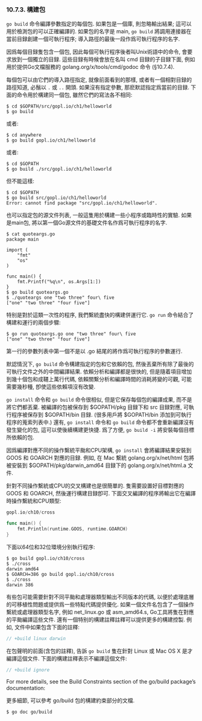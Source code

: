### 10.7.3. 構建包

`go build` 命令編譯參數指定的每個包. 如果包是一個庫, 則忽略輸出結果; 這可以用於檢測包的可以正確編譯的.
如果包的名字是 main, `go build` 將調用連接器在當前目録創建一個可執行程序; 導入路徑的最後一段作爲可執行程序的名字.

因爲每個目録隻包含一個包, 因此每個可執行程序後者叫Unix術語中的命令, 會要求放到一個獨立的目録. 這些目録有時候會放在名叫 cmd 目録的子目録下面, 例如用於提供Go文檔服務的 golang.org/x/tools/cmd/godoc 命令 (§10.7.4).

每個包可以由它們的導入路徑指定, 就像前面看到的那樣, 或者有一個相對目録的路徑知道, 必鬚以 `.` 或 `..` 開頭. 如果沒有指定參數, 那麽默認指定爲當前的目録. 下面的命令用於構建同一個包, 雖然它們的寫法各不相同:

```
$ cd $GOPATH/src/gopl.io/ch1/helloworld
$ go build
```

或者:

```
$ cd anywhere
$ go build gopl.io/ch1/helloworld
```

或者:

```
$ cd $GOPATH
$ go build ./src/gopl.io/ch1/helloworld
```

但不能這樣:

```
$ cd $GOPATH
$ go build src/gopl.io/ch1/helloworld
Error: cannot find package "src/gopl.io/ch1/helloworld".
```

也可以指定包的源文件列表, 一般這隻用於構建一些小程序或臨時性的實驗. 如果是main包, 將以第一個Go源文件的基礎文件名作爲可執行程序的名字.

```
$ cat quoteargs.go
package main

import (
	"fmt"
	"os"
)

func main() {
	fmt.Printf("%q\n", os.Args[1:])
}
$ go build quoteargs.go
$ ./quoteargs one "two three" four\ five
["one" "two three" "four five"]
```

特别是對於這類一次性的程序, 我們繫統盡快的構建併運行它. `go run` 命令結合了構建和運行的兩個步驟:

```
$ go run quoteargs.go one "two three" four\ five
["one" "two three" "four five"]
```

第一行的參數列表中第一個不是以 .go 結尾的將作爲可執行程序的參數運行.

默認情況下, `go build` 命令構建指定的包和它依賴的包, 然後丟棄所有除了最後的可執行文件之外的中間編譯結果. 依賴分析和編譯都是很快的, 但是隨着項目增加到幾十個包和成韆上萬行代碼, 依賴關繫分析和編譯時間的消耗將變的可觀, 可能需要幾秒種, 卽使這些依賴項沒有改變.

`go install` 命令和 `go build` 命令很相似, 但是它保存每個包的編譯成果, 而不是將它們都丟棄. 被編譯的包被保存到 $GOPATH/pkg 目録下和 src 目録對應, 可執行程序被保存到 $GOPATH/bin 目録. (很多用戶將 $GOPATH/bin 添加到可執行程序的蒐索列表中.) 還有, `go install` 命令和 `go build` 命令都不會重新編譯沒有發生變化的包, 這可以使後續構建更快捷. 爲了方便, `go build -i` 將安裝每個目標所依賴的包.

因爲編譯對應不同的操作繫統平颱和CPU架構, `go install` 會將編譯結果安裝到 GOOS 和 GOARCH 對應的目録. 例如, 在 Mac 繫統 golang.org/x/net/html 包將被安裝到 $GOPATH/pkg/darwin_amd64 目録下的 golang.org/x/net/html.a 文件.

針對不同操作繫統或CPU的交叉構建也是很簡單的. 隻需要設置好目標對應的GOOS 和 GOARCH, 然後運行構建目録卽可. 下面交叉編譯的程序將輸出它在編譯時操作繫統和CPU類型:

```Go
gopl.io/ch10/cross

func main() {
	fmt.Println(runtime.GOOS, runtime.GOARCH)
}
```

下面以64位和32位環境分别執行程序:

```
$ go build gopl.io/ch10/cross
$ ./cross
darwin amd64
$ GOARCH=386 go build gopl.io/ch10/cross
$ ./cross
darwin 386
```

有些包可能需要針對不同平颱和處理器類型輸出不同版本的代碼, 以便於處理底層的可移植性問題或提供爲一些特點代碼提供優化. 如果一個文件名包含了一個操作繫統或處理器類型名字, 例如 net_linux.go 或 asm_amd64.s, Go工具將隻在對應的平颱編譯這些文件. 還有一個特别的構建註釋註釋可以提供更多的構建控製. 例如, 文件中如果包含下面的註釋:

```Go
// +build linux darwin
```

在包聲明的前面(含包的註釋), 告訴 `go build` 隻在針對 Linux 或 Mac OS X 是才編譯這個文件. 下面的構建註釋表示不編譯這個文件:

```Go
// +build ignore
```

For more details, see the Build Constraints section of the go/build package’s documentation:

更多細節, 可以參考 go/build 包的構建約束部分的文檔.

```
$ go doc go/build
```


